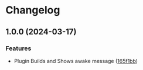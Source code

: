 # Changelog

## 1.0.0 (2024-03-17)


### Features

* Plugin Builds and Shows awake message ([165f1bb](https://github.com/Computerdores/BetterTerminal/commit/165f1bbd8f850e39c19b3085bbe31b8359853d3a))

